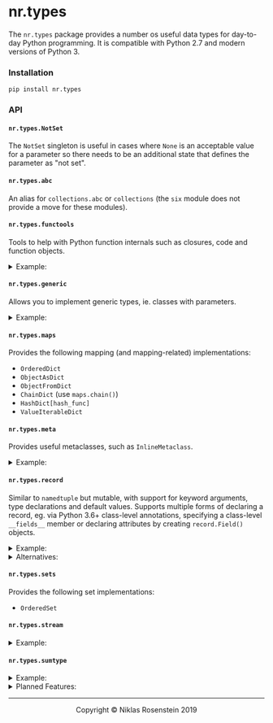 # nr.types

The `nr.types` package provides a number os useful data types for day-to-day
Python programming. It is compatible with Python 2.7 and modern versions of
Python 3.

### Installation

    pip install nr.types

### API

#### `nr.types.NotSet`

The `NotSet` singleton is useful in cases where `None` is an acceptable value
for a parameter so there needs to be an additional state that defines the
parameter as "not set".

#### `nr.types.abc`

An alias for `collections.abc` or `collections` (the `six` module does not
provide a move for these modules).

#### `nr.types.functools`

Tools to help with Python function internals such as closures, code
and function objects.

<details><summary>Example:</summary>

```python
import nr.types.functools as ft
def test(value):
  def x():
    return value
  return x
x = test(42)
assert x() == 42
y = ft.copy_function(x, closure={'value': 99})
assert y() == 99
```
</details>

#### `nr.types.generic`

Allows you to implement generic types, ie. classes with parameters.

<details><summary>Example:</summary>

```python
from nr.types import generic
class HashDict(generic.Generic['key_hash']):
  def __init__(self):
    generic.assert_initialized(self)
    self.data = {}
  def __getitem__(self, key):
    return self.data[self.key_hash(key)]
  def __setitem__(self, key, value):
    self.data[self.key_hash(key)] = value
UnsafeHashDict = HashDict[hash]
```
</details>

#### `nr.types.maps`

Provides the following mapping (and mapping-related) implementations:

* `OrderedDict`
* `ObjectAsDict`
* `ObjectFromDict`
* `ChainDict` (use `maps.chain()`)
* `HashDict[hash_func]`
* `ValueIterableDict`

#### `nr.types.meta`

Provides useful metaclasses, such as `InlineMetaclass`.

<details><summary>Example:</summary>

```python
from nr.types.meta import InlineMetaclassBase
class MyClass(InlineMetaclassBase):
  def __metainit__(self, name, bases, attr):
    print('MyClass constructed!')
    self.value = 'foo'
assert MyClass.value == 'foo'
```
</details>

#### `nr.types.record`

Similar to `namedtuple` but mutable, with support for keyword arguments,
type declarations and default values. Supports multiple forms of declaring
a record, eg. via Python 3.6+ class-level annotations, specifying a class-level
`__fields__` member or declaring attributes by creating `record.Field()`
objects.

<details><summary>Example:</summary>

```python
import random
from nr.types import record
class Person(record.Record):
  name: str
  mail: str = None
  age: int = lambda: random.randint(10, 50)

p = Person('John Smith')
assert p.name == 'John Smith'
assert p.mail is None
assert 10 <= p.age <= 50
```
</details>

<details><summary>Alternatives:</summary>

```python
class Person(record.Record):
  name = record.Field(str)
  mail = record.Field(str, None)
  age = record.Field(str, lambda: random.randint(10, 50))

class Person(record.Record):
  __fields__ = [
    ('name', str),
    ('mail', str, None),
    ('age', str, lambda: random.randint(10, 50)),
  ]

Person = record.create_record('Person', [
  ('name', str),
  record.Field.with_name('mail', str, None),
  ('age', str, lambda: random.randint(10, 50))
])
```
</details>

#### `nr.types.sets`

Provides the following set implementations:

* `OrderedSet`

#### `nr.types.stream`

<details><summary>Example:</summary>

```python
from nr.types import stream
stream(range(10)).map(lambda x: x*2)
stream.map(range(10), lambda x: x*2)
```
</details>

#### `nr.types.sumtype`

<details><summary>Example:</summary>

```python
from nr.types import sumtype
class Filter(sumtype):
  Date = sumtype.constructor('min', 'max')
  Keyword = sumtype.constructor('text')

f = Filter.Keyword('building')
assert isinstance(f, Filter)
assert f.is_keyword()
assert f.text == 'building'
```
</details>

<details><summary>Planned Features:</summary>

* Ability to declare constructors like records (see `nr.types.record`)
</details>

---

<p align="center">Copyright &copy; Niklas Rosenstein 2019</p>
